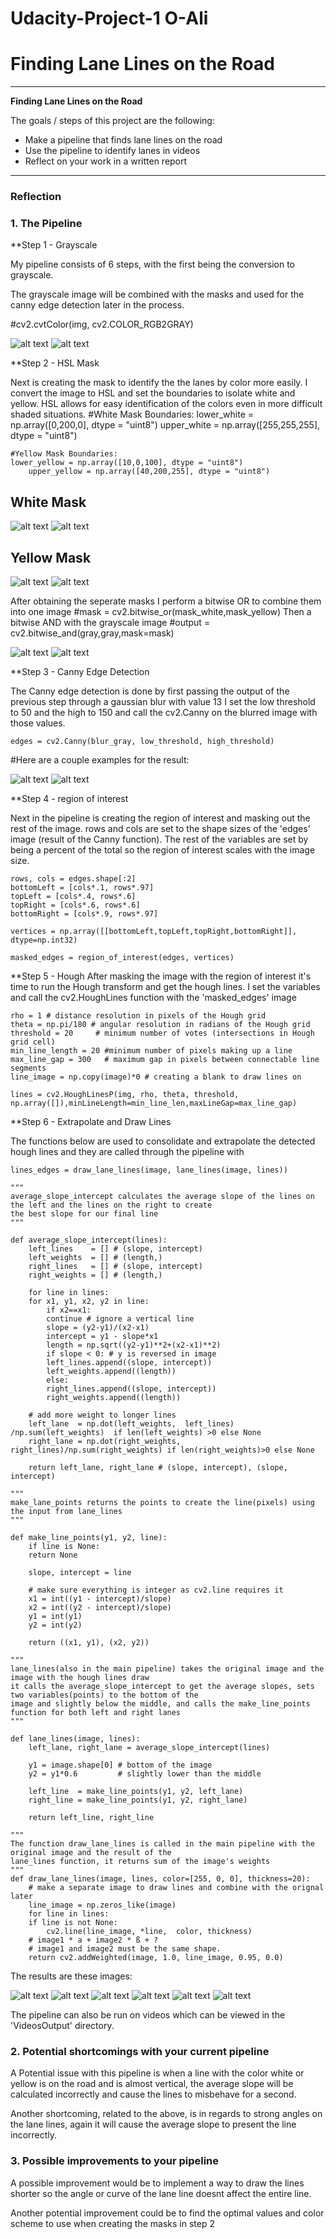 # Udacity-Project-1 O-Ali

# **Finding Lane Lines on the Road** 
---

**Finding Lane Lines on the Road**

The goals / steps of this project are the following:
* Make a pipeline that finds lane lines on the road
* Use the pipeline to identify lanes in videos
* Reflect on your work in a written report


[//]: # (Image References)

[image1]: ./Images/CannyEdge/CannyEdges_solidWhiteCurve.jpg "solidWhiteCurve.jpg"
[image2]: ./Images/CannyEdge/CannyEdges_solidYellowCurve.jpg "solidYellowCurve.jpg"

[image3]: ./Images/Grayscale/GrayScale_solidYellowCurve.jpg "solidYellowCurve.jpg"
[image4]: ./Images/Grayscale/GrayScale_solidWhiteCurve.jpg "solidWhiteCurve.jpg"

[image5]: ./Images/HSLMask/mask_white_solidWhiteRight.jpg "solidWhiteRight.jpg"
[image6]: ./Images/HSLMask/mask_white_solidWhiteCurve.jpg "solidWhiteCurve.jpg"

[image7]: ./Images/HSLMask/mask_yellow_solidYellowCurve.jpg "solidYellowCurve.jpg"
[image8]: ./Images/HSLMask/mask_yellow_solidYellowCurve2.jpg "solidYellowCurve2.jpg"

[image16]: ./Images/FinalResult/solidYellowCurve.jpg "solidYellowCurve.jpg"
[image9]: ./Images/FinalResult/solidWhiteCurve.jpg "solidWhiteCurve.jpg"
[image10]: ./Images/FinalResult/solidWhiteRight.jpg "solidWhiteRight.jpg"
[image11]: ./Images/FinalResult/solidYellowCurve2.jpg "solidYellowCurve2.jpg"
[image12]: ./Images/FinalResult/solidYellowLeft.jpg "solidYellowLeft.jpg"
[image13]: ./Images/FinalResult/whiteCarLaneSwitch.jpg "whiteCarLaneSwitch.jpg"

[image14]: ./Images/grayANDhsl/GandHSL_solidYellowLeft.jpg "solidYellowLeft"
[image15]: ./Images/grayANDhsl/GandHSL_solidWhiteCurve.jpg "solidWhiteCurve.jpg"

---

### Reflection

### 1. The Pipeline

**Step 1 - Grayscale

My pipeline consists of 6 steps, with the first being the conversion to grayscale.

The grayscale image will be combined with the masks and used for the canny edge detection later in the process.

#cv2.cvtColor(img, cv2.COLOR_RGB2GRAY)

![alt text][image3] ![alt text][image4]

**Step 2 - HSL Mask

Next is creating the mask to identify the the lanes by color more easily.
I convert the image to HSL and set the boundaries to isolate white and yellow. HSL allows for easy identification of the colors even in more difficult shaded situations.
	#White Mask Boundaries:
	lower_white = np.array([0,200,0], dtype = "uint8")
	upper_white = np.array([255,255,255], dtype = "uint8")

	#Yellow Mask Boundaries:
	lower_yellow = np.array([10,0,100], dtype = "uint8")
    	upper_yellow = np.array([40,200,255], dtype = "uint8")

## White Mask
![alt text][image5] ![alt text][image6]
## Yellow Mask
![alt text][image7] ![alt text][image8]

After obtaining the seperate masks I perform a bitwise OR to combine them into one image
	#mask = cv2.bitwise_or(mask_white,mask_yellow)
Then a bitwise AND with the grayscale image
	#output = cv2.bitwise_and(gray,gray,mask=mask)

![alt text][image14] ![alt text][image15]

**Step 3 - Canny Edge Detection

The Canny edge detection is done by first passing the output of the previous step through a gaussian blur with value 13
I set the low threshold to 50 and the high to 150 and call the cv2.Canny on the blurred image with those values.

	edges = cv2.Canny(blur_gray, low_threshold, high_threshold)
	
#Here are a couple examples for the result:

![alt text][image1] ![alt text][image2]

**Step 4 - region of interest

Next in the pipeline is creating the region of interest and masking out the rest of the image.
rows and cols are set to the shape sizes of the 'edges' image (result of the Canny function). The rest of the variables are set by being a percent of the
total so the region of interest scales with the image size.

	rows, cols = edges.shape[:2]
	bottomLeft = [cols*.1, rows*.97]
	topLeft = [cols*.4, rows*.6]
	topRight = [cols*.6, rows*.6]
	bottomRight = [cols*.9, rows*.97]

	vertices = np.array([[bottomLeft,topLeft,topRight,bottomRight]], dtype=np.int32)

	masked_edges = region_of_interest(edges, vertices)


**Step 5 - Hough
After masking the image with the region of interest it's time to run the Hough transform and get the hough lines. I set the variables and call the 
cv2.HoughLines function with the 'masked_edges' image

	rho = 1 # distance resolution in pixels of the Hough grid
	theta = np.pi/180 # angular resolution in radians of the Hough grid
	threshold = 20     # minimum number of votes (intersections in Hough grid cell)
	min_line_length = 20 #minimum number of pixels making up a line
	max_line_gap = 300   # maximum gap in pixels between connectable line segments
	line_image = np.copy(image)*0 # creating a blank to draw lines on

	lines = cv2.HoughLinesP(img, rho, theta, threshold, np.array([]),minLineLength=min_line_len,maxLineGap=max_line_gap)

**Step 6 - Extrapolate and Draw Lines


The functions below are used to consolidate and extrapolate the detected hough lines and they are called through the pipeline with

	lines_edges = draw_lane_lines(image, lane_lines(image, lines))
	
	"""
	average_slope_intercept calculates the average slope of the lines on the left and the lines on the right to create 
	the best slope for our final line
	"""

	def average_slope_intercept(lines):
	    left_lines    = [] # (slope, intercept)
	    left_weights  = [] # (length,)
	    right_lines   = [] # (slope, intercept)
	    right_weights = [] # (length,)

	    for line in lines:
		for x1, y1, x2, y2 in line:
		    if x2==x1:
			continue # ignore a vertical line
		    slope = (y2-y1)/(x2-x1)
		    intercept = y1 - slope*x1
		    length = np.sqrt((y2-y1)**2+(x2-x1)**2)
		    if slope < 0: # y is reversed in image
			left_lines.append((slope, intercept))
			left_weights.append((length))
		    else:
			right_lines.append((slope, intercept))
			right_weights.append((length))

	    # add more weight to longer lines    
	    left_lane  = np.dot(left_weights,  left_lines) /np.sum(left_weights)  if len(left_weights) >0 else None
	    right_lane = np.dot(right_weights, right_lines)/np.sum(right_weights) if len(right_weights)>0 else None

	    return left_lane, right_lane # (slope, intercept), (slope, intercept)

	"""
	make_lane_points returns the points to create the line(pixels) using the input from lane_lines
	"""

	def make_line_points(y1, y2, line):
	    if line is None:
		return None

	    slope, intercept = line

	    # make sure everything is integer as cv2.line requires it
	    x1 = int((y1 - intercept)/slope)
	    x2 = int((y2 - intercept)/slope)
	    y1 = int(y1)
	    y2 = int(y2)

	    return ((x1, y1), (x2, y2))

	"""    
	lane_lines(also in the main pipeline) takes the original image and the image with the hough lines draw
	it calls the average_slope_intercept to get the average slopes, sets two variables(points) to the bottom of the 
	image and slightly below the middle, and calls the make_line_points function for both left and right lanes
	"""

	def lane_lines(image, lines):
	    left_lane, right_lane = average_slope_intercept(lines)

	    y1 = image.shape[0] # bottom of the image
	    y2 = y1*0.6         # slightly lower than the middle

	    left_line  = make_line_points(y1, y2, left_lane)
	    right_line = make_line_points(y1, y2, right_lane)

	    return left_line, right_line

	"""
	The function draw_lane_lines is called in the main pipeline with the original image and the result of the
	lane_lines function, it returns sum of the image's weights
	"""    
	def draw_lane_lines(image, lines, color=[255, 0, 0], thickness=20):
	    # make a separate image to draw lines and combine with the orignal later
	    line_image = np.zeros_like(image)
	    for line in lines:
		if line is not None:
		    cv2.line(line_image, *line,  color, thickness)
	    # image1 * a + image2 * ß + ?
	    # image1 and image2 must be the same shape.
	    return cv2.addWeighted(image, 1.0, line_image, 0.95, 0.0)

The results are these images:

![alt text][image16] ![alt text][image9]
![alt text][image10] ![alt text][image11]
![alt text][image12] ![alt text][image13]

The pipeline can also be run on videos which can be viewed in the 'VideosOutput' directory.

### 2. Potential shortcomings with your current pipeline


A Potential issue with this pipeline is when a line with the color white or yellow is on the road and is almost vertical, the average slope
will be calculated incorrectly and cause the lines to misbehave for a second.

Another shortcoming, related to the above, is in regards to strong angles on the lane lines, again it will cause the average slope to present the line
incorrectly.


### 3. Possible improvements to your pipeline

A possible improvement would be to implement a way to draw the lines shorter so the angle or curve of the lane line doesnt affect the entire line.

Another potential improvement could be to find the optimal values and color scheme to use when creating the masks in step 2
